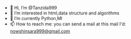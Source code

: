 - 👋 Hi, I’m @Tanzida999
- 👀 I’m interested in html,data structure and algorithms 
- 🌱 I’m currently Python,Ml 
- 📫 How to reach me: you can send a mail at this mail I'd: nowshinsara999@gmail.com

<!---
Tanzida999/Tanzida999 is a ✨ special ✨ repository because its `README.md` (this file) appears on your GitHub profile.
You can click the Preview link to take a look at your changes.
--->
